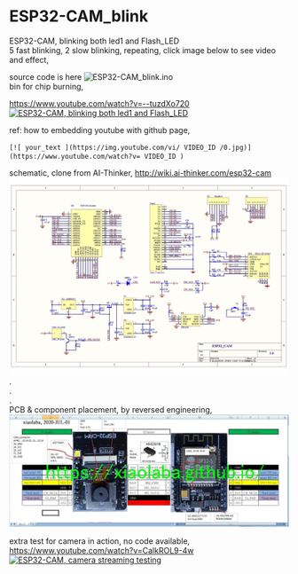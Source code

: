 # ESP32-CAM_blink
ESP32-CAM, blinking both led1 and Flash_LED  
5 fast blinking, 2 slow blinking, repeating, click image below to see video and effect,

source code is here ![ESP32-CAM_blink.ino](ESP32-CAM_blink.ino)  
bin for chip burning, 


https://www.youtube.com/watch?v=--tuzdXo720  
[![ESP32-CAM, blinking both led1 and Flash_LED](https://img.youtube.com/vi/--tuzdXo720/0.jpg)](https://www.youtube.com/watch?v=--tuzdXo720)




ref: how to embedding youtube with github page,  
```  
[![ your_text ](https://img.youtube.com/vi/ VIDEO_ID /0.jpg)](https://www.youtube.com/watch?v= VIDEO_ID )
```  
  
  
schematic, clone from AI-Thinker, http://wiki.ai-thinker.com/esp32-cam
![ESP32-CAM_SCHEMATIC.jpg](ESP32-CAM_SCHEMATIC.jpg)  
.  
.  
.  
PCB & component placement, by reversed engineering,  
![ESP32-CAM_COMPONENT.JPG](ESP32-CAM_COMPONENT.JPG)  


extra test for camera in action, no code available,  
https://www.youtube.com/watch?v=CalkROL9-4w
[![ESP32-CAM, camera streaming testing](https://img.youtube.com/vi/CalkROL9-4w/0.jpg)](https://www.youtube.com/watch?v=CalkROL9-4w)
